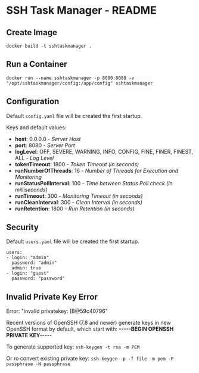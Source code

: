 # SSH Task Manager - README #

## Create Image ##

`docker build -t sshtaskmanager .`

## Run a Container ##

`docker run --name sshtaskmanager -p 8080:8080 -v "/opt/sshtaskmanager/config:/app/config" sshtaskmanager`

## Configuration ##

Default `config.yaml` file will be created the first startup.

Keys and default values:
- **host**: 0.0.0.0 - *Server Host*
- **port**: 8080 - *Server Port*
- **logLevel**: OFF, SEVERE, WARNING, INFO, CONFIG, FINE, FINER, FINEST, ALL - *Log Level*
- **tokenTimeout**: 1800 - *Token Timeout (in seconds)*
- **runNumberOfThreads**: 16 - *Number of Threads for Execution and Monitoring*
- **runStatusPollInterval**: 100 - *Time between Status Poll check (in milliseconds)*
- **runTimeout**: 300 - *Monitoring Timeout (in seconds)*
- **runCleanInterval**: 300 - *Clean Interval (in seconds)* 
- **runRetention**: 1800 - *Run Retention (in seconds)*

## Security ##

Default `users.yaml` file will be created the first startup.

```
users:
- login: "admin"
  password: "admin"
  admin: true
- login: "guest"
  password: "password"
```

## Invalid Private Key Error ##

Error: "invalid privatekey: [B@59c40796"

Recent versions of OpenSSH (7.8 and newer) generate keys in new OpenSSH format by default, which start with:
**-----BEGIN OPENSSH PRIVATE KEY-----**

To generate supported key: `ssh-keygen -t rsa -m PEM`

Or ro convert existing private key: `ssh-keygen -p -f file -m pem -P passphrase -N passphrase`

